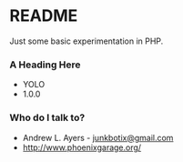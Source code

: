 # README #

Just some basic experimentation in PHP.

### A Heading Here ###

* YOLO
* 1.0.0

### Who do I talk to? ###

* Andrew L. Ayers - junkbotix@gmail.com
* http://www.phoenixgarage.org/